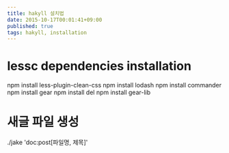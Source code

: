 ```yaml
---
title: hakyll 설치법
date: 2015-10-17T00:01:41+09:00
published: true
tags: hakyll, installation
---
```


# lessc dependencies installation

npm install less-plugin-clean-css
npm install lodash
npm install commander
npm install gear
npm install del
npm install gear-lib

#

# 새글 파일 생성

./jake 'doc:post[파일명, 제목]'

#
